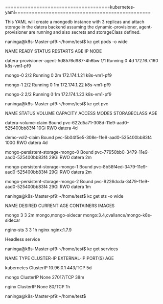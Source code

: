 =====================================kubernetes-yaml================================================

This YAML will create a mongodb instance with 3 replicas and attach storage in the datera backend assuming the dynamic-provisioner, agent-provisioner are running and also secrets and storageClass defined. 

naninga@k8s-Master-pf9:~/home/test$ kc get pods -o wide 

NAME                                        READY     STATUS    RESTARTS   AGE       IP             NODE 

datera-provisioner-agent-5d8576d987-4h6bw   1/1       Running   0          4d        172.16.7.160   k8s-vm1-pf9 

mongo-0                                     2/2       Running   0          2m        172.174.1.21   k8s-vm1-pf9 

mongo-1                                     2/2       Running   0          1m        172.174.1.22   k8s-vm1-pf9 

mongo-2                                     2/2       Running   0          1m        172.174.1.23   k8s-vm1-pf9 

 

naninga@k8s-Master-pf9:~/home/test$ kc get pvc 

NAME                               STATUS    VOLUME                                     CAPACITY   ACCESS MODES   STORAGECLASS   AGE 

datera-volume-claim                Bound     pvc-622d5a71-308d-11e9-aad0-525400bb83f4   10Gi       RWO            datera         4d 

demo-vol2-claim                    Bound     pvc-5b04f5e5-308e-11e9-aad0-525400bb83f4   100G       RWO            datera         4d 

mongo-persistent-storage-mongo-0   Bound     pvc-77950bb0-3479-11e9-aad0-525400bb83f4   29Gi       RWO            datera         2m 

mongo-persistent-storage-mongo-1   Bound     pvc-8b58f4ed-3479-11e9-aad0-525400bb83f4   29Gi       RWO            datera         2m 

mongo-persistent-storage-mongo-2   Bound     pvc-9226dcda-3479-11e9-aad0-525400bb83f4   29Gi       RWO            datera         1m 

 

 

naninga@k8s-Master-pf9:~/home/test$ kc get sts -o wide 

NAME        DESIRED   CURRENT   AGE       CONTAINERS            IMAGES 

mongo       3         3         2m        mongo,mongo-sidecar   mongo:3.4,cvallance/mongo-k8s-sidecar 

nginx-sts   3         3         1h        nginx                 nginx:1.7.9 

 

 

Headless service 

naninga@k8s-Master-pf9:~/home/test$ kc get services 

NAME         TYPE        CLUSTER-IP   EXTERNAL-IP   PORT(S)     AGE 

kubernetes   ClusterIP   10.96.0.1    <none>        443/TCP     5d 

mongo        ClusterIP   None         <none>        27017/TCP   38m 

nginx        ClusterIP   None         <none>        80/TCP      1h 

naninga@k8s-Master-pf9:~/home/test$  
